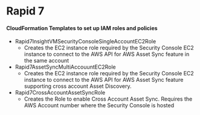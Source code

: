 # Rapid 7
#### CloudFormation Templates to set up IAM roles and policies
- Rapid7InsightVMSecurityConsoleSingleAccountEC2Role
  - Creates the EC2 instance role required by the Security Console EC2 instance to connect to the AWS API for AWS Asset Sync feature in the same account
- Rapid7AssetSyncMultiAccouuntEC2Role
  - Creates the EC2 instance role required by the Security Console EC2 instance to connect to the AWS API for AWS Asset Sync feature supporting cross account Asset Discovery.
- Rapid7CrossAccountAssetSyncRole
  - Creates the Role to enable Cross Account Asset Sync.  Requires the AWS Account number where the Security Console is hosted
